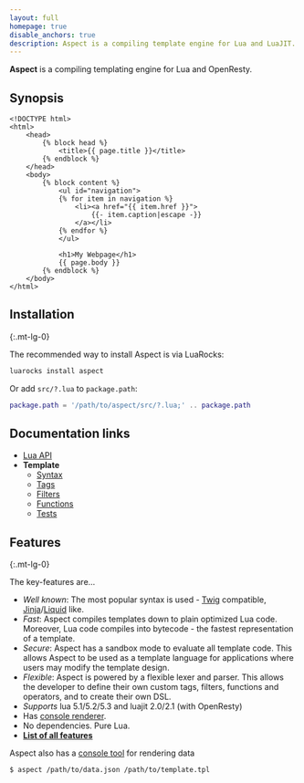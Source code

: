 ```yaml
---
layout: full
homepage: true
disable_anchors: true
description: Aspect is a compiling template engine for Lua and LuaJIT.
---
```


<!-- {% raw %} -->

**Aspect** is a compiling templating engine for Lua and OpenResty.

<!-- <img align="right" src="./aspect.png" width="200"> -->


## Synopsis

```twig
<!DOCTYPE html>
<html>
    <head>
        {% block head %}
            <title>{{ page.title }}</title>
        {% endblock %}
    </head>
    <body>
        {% block content %}
            <ul id="navigation">
            {% for item in navigation %}
                <li><a href="{{ item.href }}">
                    {{- item.caption|escape -}}
                </a></li>
            {% endfor %}
            </ul>
    
            <h1>My Webpage</h1>
            {{ page.body }}
        {% endblock %}
    </body>
</html>
```

<div class="row">
<div class="col-lg-6" markdown="1">

## Installation
{:.mt-lg-0}

The recommended way to install Aspect is via LuaRocks:

```bash
luarocks install aspect
```

Or add `src/?.lua` to `package.path`:

```lua
package.path = '/path/to/aspect/src/?.lua;' .. package.path
```

## Documentation links

- [Lua API](api.md)
- **Template**
  - [Syntax](syntax.md)
  - [Tags](tags.md)
  - [Filters](filters.md)
  - [Functions](funcs.md)
  - [Tests](tests.md)

## Features
{:.mt-lg-0}

The key-features are...
* _Well known_: The most popular syntax is used - 
  [Twig](https://twig.symfony.com/doc/2.x/templates.html) compatible, [Jinja](https://jinja.palletsprojects.com/en/2.10.x/templates/)/[Liquid](https://shopify.github.io/liquid/) like.
* _Fast_: Aspect compiles templates down to plain optimized Lua code. 
  Moreover, Lua code compiles into bytecode - the fastest representation of a template.
* _Secure_: Aspect has a sandbox mode to evaluate all template code. 
  This allows Aspect to be used as a template language for applications where users may modify the template design.
* _Flexible_: Aspect is powered by a flexible lexer and parser. 
  This allows the developer to define their own custom tags, filters, functions and operators, and to create their own DSL.
* _Supports_ lua 5.1/5.2/5.3 and luajit 2.0/2.1 (with OpenResty)
* Has [console renderer](./docs/cli.md).
* No dependencies. Pure Lua. 
* **[List of all features](./docs/features.md)**

Aspect also has a [console tool](./docs/cli.md) for rendering data

```bash
$ aspect /path/to/data.json /path/to/template.tpl
```

</div>
</div>
<!-- {% endraw %} -->
